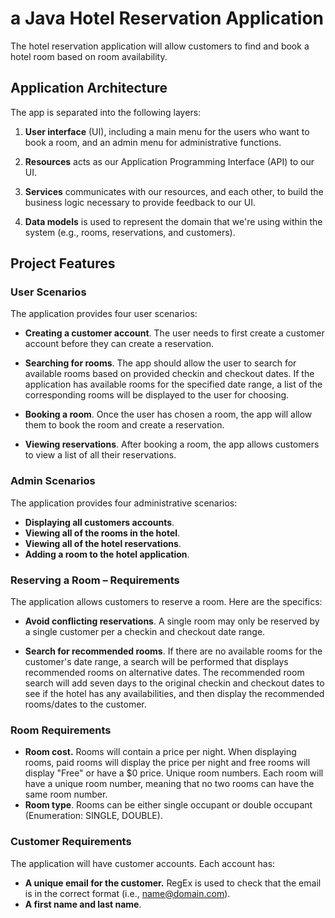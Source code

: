 # a Java Hotel Reservation Application

The hotel reservation application will allow customers to find and book a hotel room based on room availability.

## Application Architecture
The app is separated into the following layers:

1. **User interface** (UI), including a main menu for the users who want to book a room, and an admin menu for administrative functions.


2. **Resources**  acts as our Application Programming Interface (API) to our UI.


3. **Services**  communicates with our resources, and each other, to build the business logic necessary to provide feedback to our UI.


4. **Data models** is used to represent the domain that we're using within the system (e.g., rooms, reservations, and customers).

## Project Features

### User Scenarios
The application provides four user scenarios:

* **Creating a customer account**. The user needs to first create a customer account before they can create a reservation.

* **Searching for rooms**. The app should allow the user to search for available rooms based on provided checkin and checkout dates. If the application has available rooms for the specified date range, a list of the corresponding rooms will be displayed to the user for choosing.

* **Booking a room**. Once the user has chosen a room, the app will allow them to book the room and create a reservation.

* **Viewing reservations**. After booking a room, the app allows customers to view a list of all their reservations.

### Admin Scenarios
The application provides four administrative scenarios:

* **Displaying all customers accounts**.
* **Viewing all of the rooms in the hotel**.
* **Viewing all of the hotel reservations**.
* **Adding a room to the hotel application**.

### Reserving a Room – Requirements
The application allows customers to reserve a room. Here are the specifics:

* **Avoid conflicting reservations**. 
A single room may only be reserved by a single customer per a checkin and checkout date range.

* **Search for recommended rooms**. 
  If there are no available rooms for the customer's date range, a search will be performed that displays recommended rooms on alternative dates. The recommended room search will add seven days to the original checkin and checkout dates to see if the hotel has any availabilities, and then display the recommended rooms/dates to the customer.

### Room Requirements
* **Room cost.**
  Rooms will contain a price per night. When displaying rooms, paid rooms will display the price per night and free rooms will display "Free" or have a $0 price.
Unique room numbers. Each room will have a unique room number, meaning that no two rooms can have the same room number.
* **Room type**. 
  Rooms can be either single occupant or double occupant (Enumeration: SINGLE, DOUBLE).
 
### Customer Requirements
  The application will have customer accounts. Each account has:

* **A unique email for the customer.**
RegEx is used to check that the email is in the correct format (i.e., name@domain.com).
* **A first name and last name**.